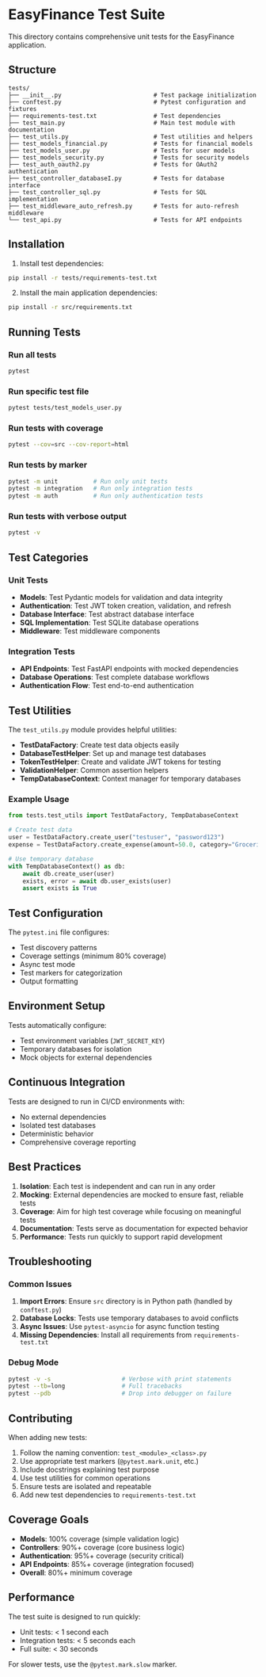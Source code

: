 # EasyFinance Test Suite

This directory contains comprehensive unit tests for the EasyFinance application.

## Structure

```
tests/
├── __init__.py                          # Test package initialization
├── conftest.py                          # Pytest configuration and fixtures
├── requirements-test.txt                # Test dependencies
├── test_main.py                         # Main test module with documentation
├── test_utils.py                        # Test utilities and helpers
├── test_models_financial.py             # Tests for financial models
├── test_models_user.py                  # Tests for user models
├── test_models_security.py              # Tests for security models
├── test_auth_oauth2.py                  # Tests for OAuth2 authentication
├── test_controller_databaseI.py         # Tests for database interface
├── test_controller_sql.py               # Tests for SQL implementation
├── test_middleware_auto_refresh.py      # Tests for auto-refresh middleware
└── test_api.py                          # Tests for API endpoints
```

## Installation

1. Install test dependencies:
```bash
pip install -r tests/requirements-test.txt
```

2. Install the main application dependencies:
```bash
pip install -r src/requirements.txt
```

## Running Tests

### Run all tests
```bash
pytest
```

### Run specific test file
```bash
pytest tests/test_models_user.py
```

### Run tests with coverage
```bash
pytest --cov=src --cov-report=html
```

### Run tests by marker
```bash
pytest -m unit          # Run only unit tests
pytest -m integration   # Run only integration tests
pytest -m auth          # Run only authentication tests
```

### Run tests with verbose output
```bash
pytest -v
```

## Test Categories

### Unit Tests
- **Models**: Test Pydantic models for validation and data integrity
- **Authentication**: Test JWT token creation, validation, and refresh
- **Database Interface**: Test abstract database interface
- **SQL Implementation**: Test SQLite database operations
- **Middleware**: Test middleware components

### Integration Tests
- **API Endpoints**: Test FastAPI endpoints with mocked dependencies
- **Database Operations**: Test complete database workflows
- **Authentication Flow**: Test end-to-end authentication

## Test Utilities

The `test_utils.py` module provides helpful utilities:

- **TestDataFactory**: Create test data objects easily
- **DatabaseTestHelper**: Set up and manage test databases
- **TokenTestHelper**: Create and validate JWT tokens for testing
- **ValidationHelper**: Common assertion helpers
- **TempDatabaseContext**: Context manager for temporary databases

### Example Usage

```python
from tests.test_utils import TestDataFactory, TempDatabaseContext

# Create test data
user = TestDataFactory.create_user("testuser", "password123")
expense = TestDataFactory.create_expense(amount=50.0, category="Groceries")

# Use temporary database
with TempDatabaseContext() as db:
    await db.create_user(user)
    exists, error = await db.user_exists(user)
    assert exists is True
```

## Test Configuration

The `pytest.ini` file configures:
- Test discovery patterns
- Coverage settings (minimum 80% coverage)
- Async test mode
- Test markers for categorization
- Output formatting

## Environment Setup

Tests automatically configure:
- Test environment variables (`JWT_SECRET_KEY`)
- Temporary databases for isolation
- Mock objects for external dependencies

## Continuous Integration

Tests are designed to run in CI/CD environments with:
- No external dependencies
- Isolated test databases
- Deterministic behavior
- Comprehensive coverage reporting

## Best Practices

1. **Isolation**: Each test is independent and can run in any order
2. **Mocking**: External dependencies are mocked to ensure fast, reliable tests
3. **Coverage**: Aim for high test coverage while focusing on meaningful tests
4. **Documentation**: Tests serve as documentation for expected behavior
5. **Performance**: Tests run quickly to support rapid development

## Troubleshooting

### Common Issues

1. **Import Errors**: Ensure `src` directory is in Python path (handled by `conftest.py`)
2. **Database Locks**: Tests use temporary databases to avoid conflicts
3. **Async Issues**: Use `pytest-asyncio` for async function testing
4. **Missing Dependencies**: Install all requirements from `requirements-test.txt`

### Debug Mode
```bash
pytest -v -s                    # Verbose with print statements
pytest --tb=long                # Full tracebacks
pytest --pdb                    # Drop into debugger on failure
```

## Contributing

When adding new tests:

1. Follow the naming convention: `test_<module>_<class>.py`
2. Use appropriate test markers (`@pytest.mark.unit`, etc.)
3. Include docstrings explaining test purpose
4. Use test utilities for common operations
5. Ensure tests are isolated and repeatable
6. Add new test dependencies to `requirements-test.txt`

## Coverage Goals

- **Models**: 100% coverage (simple validation logic)
- **Controllers**: 90%+ coverage (core business logic)
- **Authentication**: 95%+ coverage (security critical)
- **API Endpoints**: 85%+ coverage (integration focused)
- **Overall**: 80%+ minimum coverage

## Performance

The test suite is designed to run quickly:
- Unit tests: < 1 second each
- Integration tests: < 5 seconds each
- Full suite: < 30 seconds

For slower tests, use the `@pytest.mark.slow` marker.
